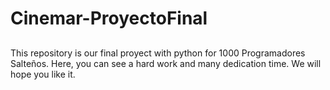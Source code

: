 # Cinemar-ProyectoFinal
##
This repository is our final proyect with python for 1000 Programadores Salteños.
Here, you can see a hard work and many dedication time. 
We will hope you like it.
